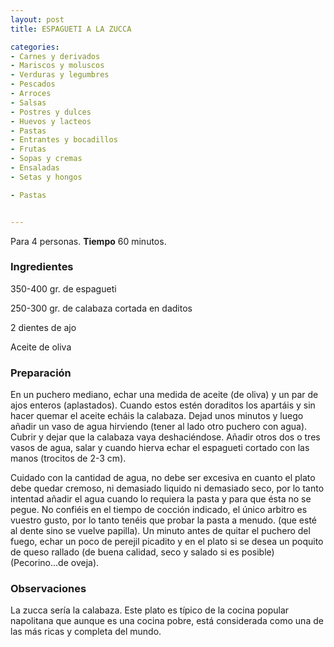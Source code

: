 ```yaml
---
layout: post
title: ESPAGUETI A LA ZUCCA

categories:
- Carnes y derivados
- Mariscos y moluscos
- Verduras y legumbres
- Pescados
- Arroces
- Salsas
- Postres y dulces
- Huevos y lacteos
- Pastas
- Entrantes y bocadillos
- Frutas
- Sopas y cremas
- Ensaladas
- Setas y hongos

- Pastas


---
```


Para 4 personas.
<b>Tiempo</b> 60 minutos.

<h3>Ingredientes</h3>

350-400 gr. de espagueti

250-300 gr. de calabaza cortada en daditos

2 dientes de ajo

Aceite de oliva

<h3>Preparación</h3>

En un puchero mediano, echar una medida de aceite (de oliva) y un par de ajos enteros (aplastados). Cuando estos estén doraditos los apartáis y sin hacer quemar el aceite echáis la calabaza. Dejad unos minutos y luego añadir un vaso de agua hirviendo (tener al lado otro puchero con agua). Cubrir y dejar que la calabaza vaya deshaciéndose. Añadir otros dos o tres vasos de agua, salar y cuando hierva echar el espagueti cortado con las manos (trocitos de 2-3 cm).

Cuidado con la cantidad de agua, no debe ser excesiva en cuanto el plato debe quedar cremoso, ni demasiado liquido ni demasiado seco, por lo tanto intentad añadir el agua cuando lo requiera la pasta y para que ésta no se pegue. No confiéis en el tiempo de cocción indicado, el único arbitro es vuestro gusto, por lo tanto tenéis que probar la pasta a menudo. (que esté al dente sino se vuelve papilla). Un minuto antes de quitar el puchero del fuego, echar un poco de perejil picadito y en el plato si se desea un poquito de queso rallado (de buena calidad, seco y salado si es posible) (Pecorino...de oveja).

<h3>Observaciones</h3>

La zucca sería la calabaza. Este plato es típico de la cocina popular napolitana que aunque es una cocina pobre, está considerada como una de las más ricas y completa del mundo.

